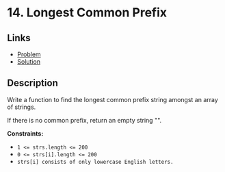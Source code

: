 # 14. Longest Common Prefix

## Links

- [Problem](https://leetcode.com/problems/longest-common-prefix/description/?envType=study-plan-v2&envId=top-interview-150)
- [Solution](./solution.py)

## Description

Write a function to find the longest common prefix string amongst an array of strings.

If there is no common prefix, return an empty string "".

**Constraints:**

- `1 <= strs.length <= 200`
- `0 <= strs[i].length <= 200`
- `strs[i] consists of only lowercase English letters.`
